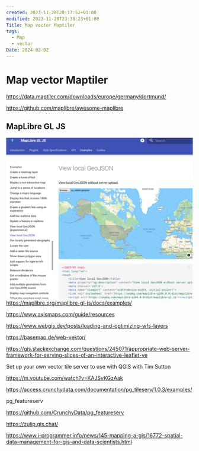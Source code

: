```yaml
---
created: 2023-11-28T20:17:52+01:00
modified: 2023-11-28T23:38:23+01:00
Title: Map vector Maptiler
tags:
  - Map
  - vector
Date: 2024-02-02
---
```


# Map vector Maptiler 

 
https://data.maptiler.com/downloads/europe/germany/dortmund/

https://github.com/maplibre/awesome-maplibre

## MapLibre GL JS

![](_asset/2023-11-28_Maptiler_image_1.png)
https://maplibre.org/maplibre-gl-js/docs/examples/

https://www.axismaps.com/guide/resources

https://www.webgis.dev/posts/loading-and-optimizing-wfs-layers

https://basemap.de/web-vektor/

https://gis.stackexchange.com/questions/245071/appropriate-web-server-framework-for-serving-slices-of-an-interactive-leaflet-ve

Set up your own vector tile server to use with QGIS with Tim Sutton

https://m.youtube.com/watch?v=KAJSvKGzAak

https://access.crunchydata.com/documentation/pg_tileserv/1.0.3/examples/

pg_featureserv

https://github.com/CrunchyData/pg_featureserv

https://zulip.gis.chat/

https://www.i-programmer.info/news/145-mapping-a-gis/16772-spatial-data-management-for-gis-and-data-scientists.html
